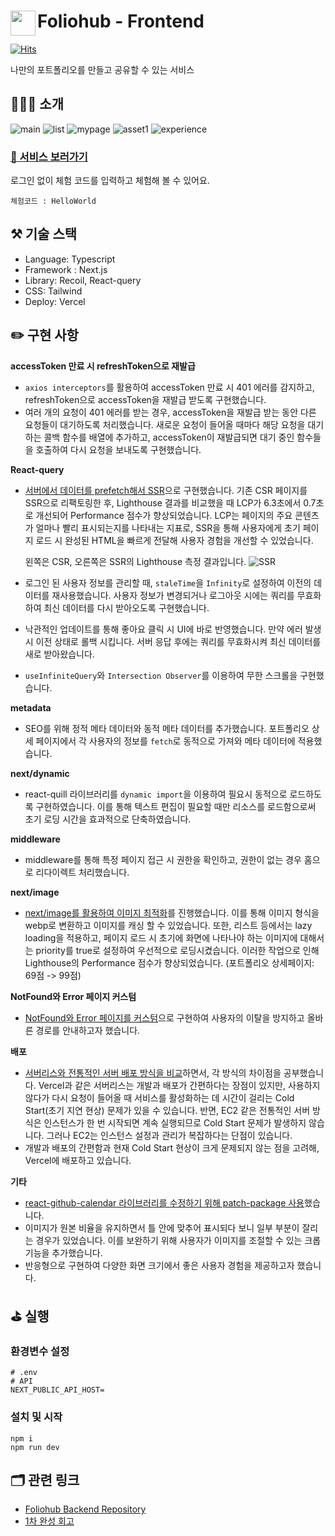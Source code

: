 # <a href="https://www.foliohub.me"><img src="https://github.com/y-solb/foliohub-backend/assets/59462108/8f74737b-07b0-468e-aea3-acf56d8fb233" align="left" width="40" height="40"></a> Foliohub - Frontend

[![Hits](https://hits.seeyoufarm.com/api/count/incr/badge.svg?url=https%3A%2F%2Fgithub.com%2Fy-solb%2Ffoliohub-backend&count_bg=%23607AE9&title_bg=%236A6A6A&icon=&icon_color=%23FF0202&title=hits&edge_flat=false)](https://hits.seeyoufarm.com)

나만의 포트폴리오를 만들고 공유할 수 있는 서비스

## 💁🏻‍♀️ 소개

![main](https://github.com/y-solb/foliohub-backend/assets/59462108/1c17f2c2-da2a-477d-b9a6-65960393bb04)
![list](https://github.com/y-solb/foliohub-backend/assets/59462108/99ca6a66-1e10-436f-87db-721045bbb44d)
![mypage](https://github.com/y-solb/foliohub-backend/assets/59462108/c5d767d8-8242-4c56-b9fb-57ab19bc45e2)
![asset1](https://github.com/y-solb/foliohub-backend/assets/59462108/d06a3055-d4b5-41b5-ba12-4afaf1ec6ac9)
![experience](https://github.com/y-solb/foliohub-backend/assets/59462108/1f2ff8a8-b5c8-4bb1-adce-7e4637ca072d)

### [🚀 서비스 보러가기](https://www.foliohub.me)

로그인 없이 체험 코드를 입력하고 체험해 볼 수 있어요.

```
체험코드 : HelloWorld
```

## ⚒️ 기술 스택

- Language: Typescript
- Framework : Next.js
- Library: Recoil, React-query
- CSS: Tailwind
- Deploy: Vercel

## ✏️ 구현 사항

**accessToken 만료 시 refreshToken으로 재발급**

- `axios interceptors`를 활용하여 accessToken 만료 시 401 에러를 감지하고, refreshToken으로 accessToken을 재발급 받도록 구현했습니다.
- 여러 개의 요청이 401 에러를 받는 경우, accessToken을 재발급 받는 동안 다른 요청들이 대기하도록 처리했습니다. 새로운 요청이 들어올 때마다 해당 요청을 대기하는 콜백 함수를 배열에 추가하고, accessToken이 재발급되면 대기 중인 함수들을 호출하여 다시 요청을 보내도록 구현했습니다.

**React-query**

- [서버에서 데이터를 prefetch해서 SSR](https://sollogging.tistory.com/88)으로 구현했습니다. 기존 CSR 페이지를 SSR으로 리팩토링한 후, Lighthouse 결과를 비교했을 때 LCP가 6.3초에서 0.7초로 개선되어 Performance 점수가 향상되었습니다. LCP는 페이지의 주요 콘텐츠가 얼마나 빨리 표시되는지를 나타내는 지표로, SSR을 통해 사용자에게 초기 페이지 로드 시 완성된 HTML을 빠르게 전달해 사용자 경험을 개선할 수 있었습니다.

  왼쪽은 CSR, 오른쪽은 SSR의 Lighthouse 측정 결과입니다. ![SSR](https://github.com/y-solb/foliohub-frontend/assets/59462108/e319729f-dbf0-4817-acfa-f2eaf4dfd0b5)

- 로그인 된 사용자 정보를 관리할 때, `staleTime`을 `Infinity`로 설정하여 이전의 데이터를 재사용했습니다. 사용자 정보가 변경되거나 로그아웃 시에는 쿼리를 무효화하여 최신 데이터를 다시 받아오도록 구현했습니다.
- 낙관적인 업데이트를 통해 좋아요 클릭 시 UI에 바로 반영했습니다. 만약 에러 발생 시 이전 상태로 롤백 시킵니다. 서버 응답 후에는 쿼리를 무효화시켜 최신 데이터를 새로 받아왔습니다.
- `useInfiniteQuery`와 `Intersection Observer`를 이용하여 무한 스크롤을 구현했습니다.

**metadata**

- SEO를 위해 정적 메타 데이터와 동적 메타 데이터를 추가했습니다. 포트폴리오 상세 페이지에서 각 사용자의 정보를 `fetch`로 동적으로 가져와 메타 데이터에 적용했습니다.

**next/dynamic**

- react-quill 라이브러리를 `dynamic import`을 이용하여 필요시 동적으로 로드하도록 구현하였습니다. 이를 통해 텍스트 편집이 필요할 때만 리소스를 로드함으로써 초기 로딩 시간을 효과적으로 단축하였습니다.

**middleware**

- middleware를 통해 특정 페이지 접근 시 권한을 확인하고, 권한이 없는 경우 홈으로 리다이렉트 처리했습니다.

**next/image**

- [next/image를 활용하여 이미지 최적화](https://sollogging.tistory.com/86)를 진행했습니다. 이를 통해 이미지 형식을 webp로 변환하고 이미지를 캐싱 할 수 있었습니다. 또한, 리스트 등에서는 lazy loading을 적용하고, 페이지 로드 시 초기에 화면에 나타나야 하는 이미지에 대해서는 priority를 true로 설정하여 우선적으로 로딩시켰습니다. 이러한 작업으로 인해 Lighthouse의 Performance 점수가 향상되었습니다. (포트폴리오 상세페이지: 69점 -> 99점)

**NotFound와 Error 페이지 커스텀**

- [NotFound와 Error 페이지를 커스텀](https://sollogging.tistory.com/84)으로 구현하여 사용자의 이탈을 방지하고 올바른 경로를 안내하고자 했습니다.

**배포**

- [서버리스와 전통적인 서버 배포 방식을 비교](https://sollogging.tistory.com/93)하면서, 각 방식의 차이점을 공부했습니다. Vercel과 같은 서버리스는 개발과 배포가 간편하다는 장점이 있지만, 사용하지 않다가 다시 요청이 들어올 때 서비스를 활성화하는 데 시간이 걸리는 Cold Start(초기 지연 현상) 문제가 있을 수 있습니다. 반면, EC2 같은 전통적인 서버 방식은 인스턴스가 한 번 시작되면 계속 실행되므로 Cold Start 문제가 발생하지 않습니다. 그러나 EC2는 인스턴스 설정과 관리가 복잡하다는 단점이 있습니다.
- 개발과 배포의 간편함과 현재 Cold Start 현상이 크게 문제되지 않는 점을 고려해, Vercel에 배포하고 있습니다.

**기타**

- [react-github-calendar 라이브러리를 수정하기 위해 patch-package 사용](https://sollogging.tistory.com/78)했습니다.
- 이미지가 원본 비율을 유지하면서 틀 안에 맞추어 표시되다 보니 일부 부분이 잘리는 경우가 있었습니다. 이를 보완하기 위해 사용자가 이미지를 조절할 수 있는 크롭 기능을 추가했습니다.
- 반응형으로 구현하여 다양한 화면 크기에서 좋은 사용자 경험을 제공하고자 했습니다.

## ⛳️ 실행

### 환경변수 설정

```
# .env
# API
NEXT_PUBLIC_API_HOST=
```

### 설치 및 시작

```
npm i
npm run dev
```

## 🗂️ 관련 링크

- [Foliohub Backend Repository](https://github.com/y-solb/foliohub-backend)
- [1차 완성 회고](https://sollogging.tistory.com/83)
